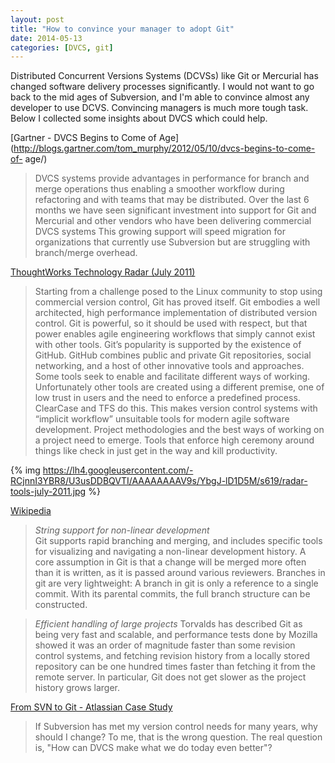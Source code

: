 ```yaml
---
layout: post
title: "How to convince your manager to adopt Git"
date: 2014-05-13
categories: [DVCS, git]
---
```


Distributed Concurrent Versions Systems (DCVSs) like Git or Mercurial has
changed software delivery processes significantly. I would not want to go back
to the mid ages of Subversion, and I'm able to convince almost any developer
to use DCVS. Convincing managers is much more tough task. Below I collected
some insights about DVCS which could help.
  
[Gartner - DVCS Begins to Come of
Age](http://blogs.gartner.com/tom_murphy/2012/05/10/dvcs-begins-to-come-of-
age/)  

> DVCS systems provide advantages in performance for branch and merge
operations thus enabling a smoother workflow during refactoring and with teams
that may be distributed. Over the last 6 months we have seen significant
investment into support for Git and Mercurial and other vendors who have been
delivering commercial DVCS systems This growing support will speed migration
for organizations that currently use Subversion but are struggling with
branch/merge overhead.

[ThoughtWorks Technology Radar (July
2011)](http://www.thoughtworks.com/articles/technology-radar-july-2011)  

> Starting from a challenge posed to the Linux community to stop using
commercial version control, Git has proved itself. Git embodies a well
architected, high performance implementation of distributed version control.
Git is powerful, so it should be used with respect, but that power enables
agile engineering workflows that simply cannot exist with other tools. Git’s
popularity is supported by the existence of GitHub. GitHub combines public and
private Git repositories, social networking, and a host of other innovative
tools and approaches.  
Some tools seek to enable and facilitate different ways of working.
Unfortunately other tools are created using a different premise, one of low
trust in users and the need to enforce a predefined process. ClearCase and TFS
do this. This makes version control systems with “implicit workflow”
unsuitable tools for modern agile software development. Project methodologies
and the best ways of working on a project need to emerge. Tools that enforce
high ceremony around things like check in just get in the way and kill
productivity.

{% img https://lh4.googleusercontent.com/-RCjnnI3YBR8/U3usDDBQVTI/AAAAAAAAV9s/YbgJ-lD1D5M/s619/radar-tools-july-2011.jpg %} 
  
[Wikipedia](http://en.wikipedia.org/wiki/Distributed_Concurrent_Versions_System)  

> _String support for non-linear development_  
Git supports rapid branching and merging, and includes specific tools for
visualizing and navigating a non-linear development history. A core assumption
in Git is that a change will be merged more often than it is written, as it is
passed around various reviewers. Branches in git are very lightweight: A
branch in git is only a reference to a single commit. With its parental
commits, the full branch structure can be constructed.

> _Efficient handling of large projects_
Torvalds has described Git as being very fast and scalable, and performance
tests done by Mozilla showed it was an order of magnitude faster than some
revision control systems, and fetching revision history from a locally stored
repository can be one hundred times faster than fetching it from the remote
server. In particular, Git does not get slower as the project history grows
larger.

[From SVN to Git - Atlassian Case Study](http://blogs.atlassian.com/2013/01/svn-to-git-how-atlassian-made-the-switch-without-sacrificing-active-development/)  

> If Subversion has met my version control needs for many years, why should I
change? To me, that is the wrong question. The real question is, "How can DVCS
make what we do today even better"?
